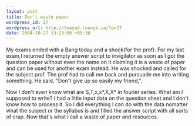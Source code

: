 ```yaml
--- 
layout: post
title: Don't waste paper
wordpress_id: 27
wordpress_url: http://tmayad.loonyb.in/?p=27
date: 2004-10-27 13:23:00 +05:30
---
```

<p>My exams ended with a Bang today and a shock(for the prof). For my last exam,I returned the empty answer script to invigilator as soon as I got the question paper without even the name on it claiming it is a waste of paper and can be used for another exam instead. He was shocked and called for the subject prof. The prof  had to call me back and pursuade me into writing something. He said, "Don't give up so easily my friend,".</p>

<p>Now I don't even know what are S,T,x,x*,X,X* in fourier series. What am I supposed to write? I had a little input data on the question sheet and I don't know how to process it. So I did everything I can do with the data nomatter what the subject or the syllabus is and filled the answer script with all sorts of crap. Now that's what I call a waste of paper and resources.</p>
